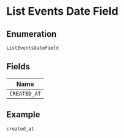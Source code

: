 
# List Events Date Field

## Enumeration

`ListEventsDateField`

## Fields

| Name |
|  --- |
| `CREATED_AT` |

## Example

```
created_at
```

